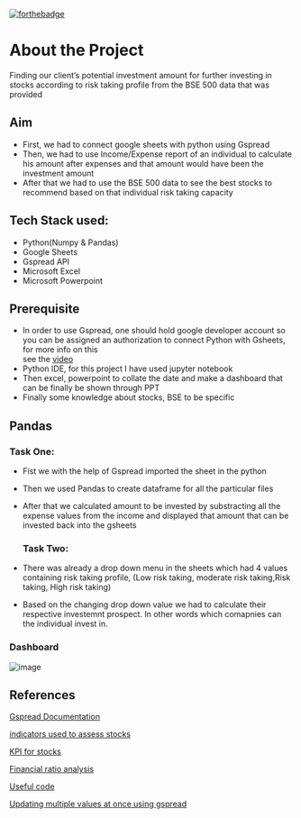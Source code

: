 [![forthebadge](https://forthebadge.com/images/badges/made-with-python.svg)](https://forthebadge.com)

# About the Project
Finding our client’s potential investment amount for further investing in stocks according to risk taking profile from the BSE 500 data that was provided 

## Aim
- First, we had to connect google sheets with python using Gspread
- Then, we had to use Income/Expense report of an individual to calculate his amount after expenses and that amount would have been the investment amount
- After that we had to use the BSE 500 data to see the best stocks to recommend based on that individual risk taking capacity

## Tech Stack used:
- Python(Numpy & Pandas)
- Google Sheets
- Gspread API
- Microsoft Excel
- Microsoft Powerpoint

## Prerequisite

- In order to use Gspread, one should hold google developer account so you can be assigned an authorization to connect Python with Gsheets, for more info on this  
  see the [video](https://www.youtube.com/watch?v=bu5wXjz2KvU)
- Python IDE, for this project I have used jupyter notebook
- Then excel, powerpoint to collate the date and make a dashboard that can be finally be shown through PPT
- Finally some knowledge about stocks, BSE to be specific 

## Pandas 

  ### Task One:
  
- Fist we with the help of Gspread imported the sheet in the python
- Then we used Pandas to create dataframe for all the particular files
- After that we calculated amount to be invested by substracting all the expense values from the income and displayed that amount that can be invested back into the
  gsheets
  
  ### Task Two:
 - There was already a drop down menu in the sheets which had 4 values containing risk taking profile, (Low risk taking, moderate risk taking,Risk taking,
   High risk taking)
 - Based on the changing drop down value we had to calculate their respective investemnt prospect. In other words which comapnies can the individual invest
   in.
   
 ### Dashboard
 
 ![image](https://user-images.githubusercontent.com/117629056/202873389-89aeaf80-ca4b-47d1-86bf-d593a65990fa.png)

 
 
 ## References 
[Gspread Documentation](https://docs.gspread.org/en/latest/)

[indicators used to assess stocks](https://www.getsmarteraboutmoney.ca/invest/investment-products/stocks/6-indicators-used-to-assess-stocks/)

[KPI for stocks](https://www.wallstreetmojo.com/key-performance-indicators/)

[Financial ratio analysis](https://tradebrains.in/financial-ratio-analysis-must-know/)

[Useful code](https://stackoverflow.com/questions/73136200/extract-values-from-pandas-groupby-into-a-new-dataset-combining-single-values)

[Updating multiple values at once using gspread](https://stackoverflow.com/questions/16675258/python-gspread-how-can-i-update-multiple-cells-with-different-values-at-once)

